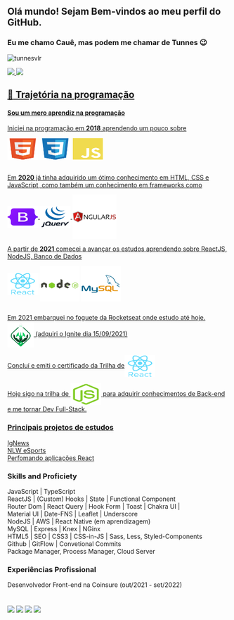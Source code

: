 ## Olá mundo! Sejam Bem-vindos ao meu perfil do GitHub.
### Eu me chamo Cauê, mas podem me chamar de Tunnes :wink:
<p align="left"> <img src="https://komarev.com/ghpvc/?username=tunnesvlr" alt="tunnesvlr" /> </p>

 <div>
  <a href="https://github.com/tunnesvlr">
  <img height="160em" src="https://github-readme-stats.vercel.app/api?username=thetunnes&show_icons=true&border_color=61D9FA&theme=react&include_all_commits=true&count_private=true"/>
  <img height="160em" src="https://github-readme-stats.vercel.app/api/top-langs/?username=thetunnes&border_color=61D9FA&layout=compact&langs_count=7&theme=react"/>
</div>
  
  ## :book: Trajetória na programação
  
  #### Sou um mero aprendiz na programação
  Iniciei na programação em <b>2018</b> aprendendo um pouco sobre    
  <div style="display: inline-block">
      <img align="center" alt="HTML" height="50" width="70" src="https://raw.githubusercontent.com/devicons/devicon/master/icons/html5/html5-original.svg">
      <img align="center" alt="CSS" height="50" width="70" src="https://raw.githubusercontent.com/devicons/devicon/master/icons/css3/css3-original.svg">
      <img align="center" alt="JavaScript" height="50" width="70" src="https://raw.githubusercontent.com/devicons/devicon/master/icons/javascript/javascript-plain.svg">
  </div>

  <br />
  <br />
 
 
 Em <b>2020</b> já tinha adquirido um ótimo conhecimento em HTML, CSS e JavaScript, como também um  conhecimento em frameworks como
  <div>
    <img align="center" alt="BootStrap" height="50" width="70" src="https://raw.githubusercontent.com/devicons/devicon/master/icons/bootstrap/bootstrap-original.svg">
    <img align="center" alt="JQuery" height="50" width="70" src="https://raw.githubusercontent.com/devicons/devicon/master/icons/jquery/jquery-original-wordmark.svg">
    <img align="center" alt="BootStrap" height="100" width="100" src="https://raw.githubusercontent.com/devicons/devicon/master/icons/angularjs/angularjs-original-wordmark.svg">
  </div>
  
 
   A partir de <b>2021</b> comecei a avançar os estudos aprendendo sobre ReactJS, NodeJS, Banco de Dados
    <div style="display: inline-block">
      <img align="center" alt="ReactJS" height="50" width="70" src="https://raw.githubusercontent.com/devicons/devicon/master/icons/react/react-original-wordmark.svg">
      <img align="center" alt="NodeJS" height="80" width="90" src="https://raw.githubusercontent.com/devicons/devicon/master/icons/nodejs/nodejs-original-wordmark.svg">
      <img align="center" alt="MySQL" height="80" width="90" src="https://raw.githubusercontent.com/devicons/devicon/master/icons/mysql/mysql-original-wordmark.svg">
  </div>
 
 Em 2021 embarquei no foguete da Rocketseat onde estudo até hoje. <img align="center" alt="Ignite" height="60" width="60" src="https://raw.githubusercontent.com/tavareshenrique/ignite-reactjs/a11afefe824866f24dd3f9e1cc6e6e9530376ad1/%40assets/img/logo.svg"/> (adquiri o Ignite dia 15/09/2021)
 <br />
  <br />
 Concluí e emiti o certificado da Trilha de<img align="center" alt="ReactJS" height="50" width="70" src="https://raw.githubusercontent.com/devicons/devicon/master/icons/react/react-original-wordmark.svg">
 <br />
 
 Hoje sigo na trilha de <img align="center" alt="ReactJS" height="50" width="70" src="https://raw.githubusercontent.com/devicons/devicon/master/icons/nodejs/nodejs-original.svg"> para adquirir conhecimentos de Back-end e me tornar Dev Full-Stack.
 <br />
 
 ### Principais projetos de estudos
 <a href="https://github.com/thetunnes/IgNews">IgNews</a><br />
 <a href="https://github.com/thetunnes/NLW-eSports">NLW eSports</a><br />
 <a href="https://github.com/thetunnes/perfomance_apps_react">Perfomando aplicações React</a><br />
 
 
 ### Skills and Proficiety

JavaScript | TypeScript <br />
ReactJS | (Custom) Hooks | State | Functional Component <br />
Router Dom | React Query | Hook Form | Toast | Chakra UI | <br />
Material UI | Date-FNS | Leaflet | Underscore <br />
NodeJS | AWS | React Native (em aprendizagem) <br />
MySQL | Express | Knex | NGinx <br />
HTML5 | SEO | CSS3 | CSS-in-JS | Sass, Less, Styled-Components <br />
Github | GitFlow | Convetional Commits <br />
Package Manager, Process Manager, Cloud Server <br />
  
  ### Experiências Profissional
  
  Desenvolvedor Front-end na Coinsure (out/2021 - set/2022)
  #
   <div> 
     <a href="https://instagram.com/thetunnes" target="_blank"><img src="https://img.shields.io/badge/-Instagram-%23E4405F?style=for-the-badge&logo=instagram&logoColor=white" target="_blank"></a>
     <a href="https://github.com/tunnesvlr" target="_blank"><img src="https://img.shields.io/badge/Tunnes_0306-7289DA?style=for-the-badge&logo=discord&logoColor=white" target="_blank"></a> 
     <a href = "mailto:cauepani06@gmail.com"><img src="https://img.shields.io/badge/-Gmail-D93025?style=for-the-badge&logo=gmail&logoColor=white" target="_blank"></a>
     <a href="https://www.linkedin.com/in/caue-pani" target="_blank"><img src="https://img.shields.io/badge/-LinkedIn-%230077B5?style=for-the-badge&logo=linkedin&logoColor=white" target="_blank"></a> 
   </div>
 

